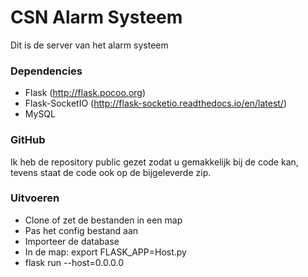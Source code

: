 # CSN Alarm Systeem
Dit is de server van het alarm systeem

### Dependencies
* Flask (http://flask.pocoo.org)
* Flask-SocketIO (http://flask-socketio.readthedocs.io/en/latest/)
* MySQL

### GitHub
Ik heb de repository public gezet zodat u gemakkelijk bij de code kan, tevens staat de code ook op de bijgeleverde zip.

### Uitvoeren
* Clone of zet de bestanden in een map
* Pas het config bestand aan
* Importeer de database
* In de map: export FLASK_APP=Host.py
* flask run --host=0.0.0.0